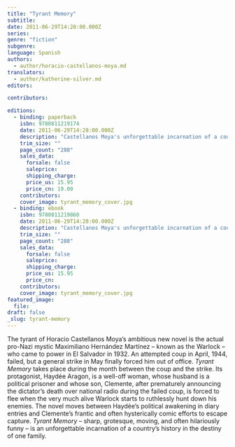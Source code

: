 ```yaml
---
title: "Tyrant Memory"
subtitle:
date: 2011-06-29T14:28:00.000Z
series:
genre: "fiction"
subgenre:
language: Spanish
authors:
  - author/horacio-castellanos-moya.md
translators:
  - author/katherine-silver.md
editors:

contributors:

editions:
  - binding: paperback
    isbn: 9780811219174
    date: 2011-06-29T14:28:00.000Z
    description: "Castellanos Moya's unforgettable incarnation of a country's history in the destiny of one family. "
    trim_size: ""
    page_count: "288"
    sales_data:
      forsale: false
      saleprice:
      shipping_charge:
      price_us: 15.95
      price_cn: 19.00
    contributors:
    cover_image: tyrant_memory_cover.jpg
  - binding: ebook
    isbn: 9780811219860
    date: 2011-06-29T14:28:00.000Z
    description: "Castellanos Moya's unforgettable incarnation of a country's history in the destiny of one family. "
    trim_size: ""
    page_count: "288"
    sales_data:
      forsale: false
      saleprice:
      shipping_charge:
      price_us: 15.95
      price_cn:
    contributors:
    cover_image: tyrant_memory_cover.jpg
featured_image:
  file:
draft: false
_slug: tyrant-memory
---
```


The tyrant of Horacio Castellanos Moya’s ambitious new novel is the actual pro-Nazi mystic Maximiliano Hernández Martínez – known as the Warlock – who came to power in El Salvador in 1932. An attempted coup in April, 1944, failed, but a general strike in May finally forced him out of office. _Tyrant Memory_ takes place during the month between the coup and the strike. Its protagonist, Haydée Aragon, is a well-off woman, whose husband is a political prisoner and whose son, Clemente, after prematurely announcing the dictator’s death over national radio during the failed coup, is forced to flee when the very much alive Warlock starts to ruthlessly hunt down his enemies. The novel moves between Haydée’s political awakening in diary entries and Clemente’s frantic and often hysterically comic efforts to escape capture. _Tyrant Memory_ – sharp, grotesque, moving, and often hilariously funny – is an unforgettable incarnation of a country’s history in the destiny of one family.

